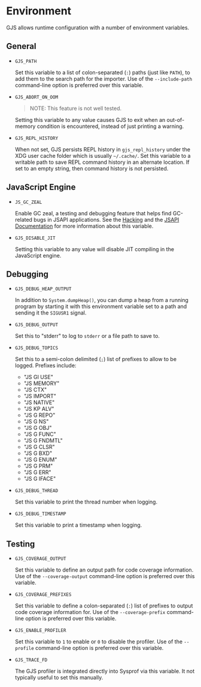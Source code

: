 # Environment

GJS allows runtime configuration with a number of environment variables.

## General

* `GJS_PATH`

  Set this variable to a list of colon-separated (`:`) paths (just like `PATH`),
  to add them to the search path for the importer. Use of the `--include-path`
  command-line option is preferred over this variable.

* `GJS_ABORT_ON_OOM`

  > NOTE: This feature is not well tested.

  Setting this variable to any value causes GJS to exit when an out-of-memory
  condition is encountered, instead of just printing a warning.

* `GJS_REPL_HISTORY`

  When not set, GJS persists REPL history in `gjs_repl_history` under the XDG user cache folder which is usually `~/.cache/`. Set this variable to a writable path to save REPL command history in an alternate location. If set to an empty string, then command history is not persisted.

## JavaScript Engine

* `JS_GC_ZEAL`

  Enable GC zeal, a testing and debugging feature that helps find GC-related
  bugs in JSAPI applications. See the [Hacking][hacking-gczeal] and the
  [JSAPI Documentation][mdn-gczeal] for more information about this variable.

* `GJS_DISABLE_JIT`

  Setting this variable to any value will disable JIT compiling in the
  JavaScript engine.


## Debugging

* `GJS_DEBUG_HEAP_OUTPUT`

  In addition to `System.dumpHeap()`, you can dump a heap from a running program
  by starting it with this environment variable set to a path and sending it the
  `SIGUSR1` signal.

* `GJS_DEBUG_OUTPUT`

  Set this to "stderr" to log to `stderr` or a file path to save to.

* `GJS_DEBUG_TOPICS`

  Set this to a semi-colon delimited (`;`) list of prefixes to allow to be
  logged. Prefixes include:

   * "JS GI USE"
   * "JS MEMORY"
   * "JS CTX"
   * "JS IMPORT"
   * "JS NATIVE"
   * "JS KP ALV"
   * "JS G REPO"
   * "JS G NS"
   * "JS G OBJ"
   * "JS G FUNC"
   * "JS G FNDMTL"
   * "JS G CLSR"
   * "JS G BXD"
   * "JS G ENUM"
   * "JS G PRM"
   * "JS G ERR"
   * "JS G IFACE"

* `GJS_DEBUG_THREAD`

  Set this variable to print the thread number when logging.

* `GJS_DEBUG_TIMESTAMP`

  Set this variable to print a timestamp when logging.


## Testing

* `GJS_COVERAGE_OUTPUT`

  Set this variable to define an output path for code coverage information. Use
  of the `--coverage-output` command-line option is preferred over this
  variable.

* `GJS_COVERAGE_PREFIXES`

  Set this variable to define a colon-separated (`:`) list of prefixes to output
  code coverage information for. Use of the `--coverage-prefix` command-line
  option is preferred over this variable.

* `GJS_ENABLE_PROFILER`

  Set this variable to `1` to enable or `0` to disable the profiler. Use of the
  `--profile` command-line option is preferred over this variable.

* `GJS_TRACE_FD`

  The GJS profiler is integrated directly into Sysprof via this variable. It not
  typically useful to set this manually.


[hacking-gczeal]: https://gitlab.gnome.org/GNOME/gjs/blob/HEAD/doc/Hacking.md#gc-zeal
[mdn-gczeal]: https://developer.mozilla.org/docs/Mozilla/Projects/SpiderMonkey/JSAPI_reference/JS_SetGCZeal
